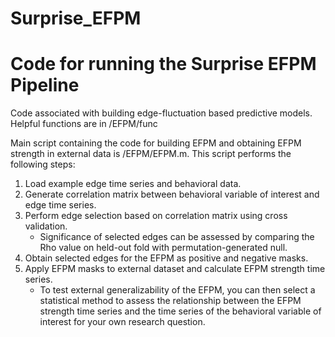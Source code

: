 # Surprise_EFPM

# Code for running the Surprise EFPM Pipeline

Code associated with building edge-fluctuation based predictive models. Helpful functions are in /EFPM/func

Main script containing the code for building EFPM and obtaining EFPM strength in external data is /EFPM/EFPM.m. This script performs the following steps:

1. Load example edge time series and behavioral data.
2. Generate correlation matrix between behavioral variable of interest and edge time series.
3. Perform edge selection based on correlation matrix using cross validation.
   - Significance of selected edges can be assessed by comparing the Rho value on held-out fold with permutation-generated null.
4. Obtain selected edges for the EFPM as positive and negative masks.
5. Apply EFPM masks to external dataset and calculate EFPM strength time series.
   - To test external generalizability of the EFPM, you can then select a statistical method to assess the relationship between the EFPM strength time series and the time series of the behavioral variable of interest for your own research question.
